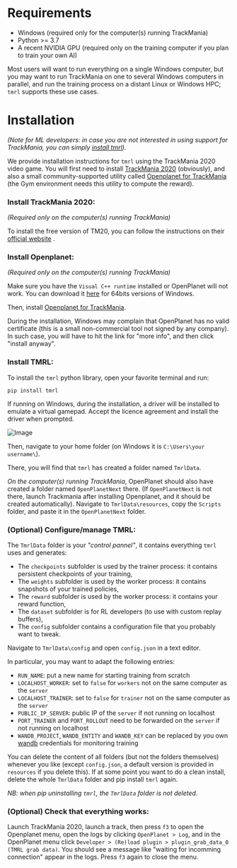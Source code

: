 # Requirements
* Windows (required only for the computer(s) running TrackMania)
* Python >= 3.7
* A recent NVIDIA GPU (required only on the training computer if you plan to train your own AI)

Most users will want to run everything on a single Windows computer, but you may want to run TrackMania on one to several Windows computers in parallel, and run the training process on a distant Linux or Windows HPC;
`tmrl` supports these use cases.

# Installation

_(Note for ML developers: in case you are not interested in using support for TrackMania, you can simply [install tmrl](#install-tmrl))._

We provide installation instructions for `tmrl` using the TrackMania 2020 video game.
You will first need to install [TrackMania 2020](https://www.trackmania.com/) (obviously), and also a small community-supported utility called [Openplanet for TrackMania](https://openplanet.nl/) (the Gym environment needs this utility to compute the reward).


### Install TrackMania 2020:
_(Required only on the computer(s) running TrackMania)_

To install the free version of TM20, you can follow the instructions on their [official website](https://www.trackmania.com/) .

### Install Openplanet:
_(Required only on the computer(s) running TrackMania)_

Make sure you have the `Visual C++ runtime` installed or OpenPlanet will not work.
You can download it [here](https://aka.ms/vs/16/release/vc_redist.x64.exe) for 64bits versions of Windows.

Then, install [Openplanet for TrackMania](https://openplanet.nl/).

During the installation, Windows may complain that OpenPlanet has no valid certificate (this is a small non-commercial tool not signed by any company). In such case, you will have to hit the link for "more info", and then click "install anyway".



### Install TMRL:

To install the `tmrl` python library, open your favorite terminal and run:

```shell
pip install tmrl
```

If running on Windows, during the installation, a driver will be installed to emulate a virtual gamepad.
Accept the licence agreement and install the driver when prompted.

![Image](img/Nefarius1.png)


Then, navigate to your home folder (on Windows it is `C:\Users\your username\`).

There, you will find that `tmrl` has created a folder named `TmrlData`.

_On the computer(s) running TrackMania_, OpenPlanet should also have created a folder named `OpenPlanetNext` there.
(If `OpenPlanetNext` is not there, launch Trackmania after installing Openplanet, and it should be created automatically).
Navigate to `TmrlData\resources`, copy the `Scripts` folder, and paste it in the `OpenPlanetNext` folder.

### (Optional) Configure/manage TMRL:

The `TmrlData` folder is your _"control pannel"_, it contains everything `tmrl` uses and generates:
- The `checkpoints` subfolder is used by the trainer process: it contains persistent checkpoints of your training,
- The `weights` subfolder is used by the worker process: it contains snapshots of your trained policies,
- The `reward` subfolder is used by the worker process: it contains your reward function,
- The `dataset` subfolder is for RL developers (to use with custom replay buffers),
- The `config` subfolder contains a configuration file that you probably want to tweak.

Navigate to `TmrlData\config` and open `config.json` in a text editor.

In particular, you may want to adapt the following entries:
- `RUN_NAME`: put a new name for starting training from scratch
- `LOCALHOST_WORKER`: set to `false` for `workers` not on the same computer as the `server`
- `LOCALHOST_TRAINER`: set to `false` for `trainer` not on the same computer as the `server`
- `PUBLIC_IP_SERVER`: public IP of the `server` if not running on localhost
- `PORT_TRAINER` and `PORT_ROLLOUT` need to be forwarded on the `server` if not running on localhost
- `WANDB_PROJECT`, `WANDB_ENTITY` and `WANDB_KEY` can be replaced by you own [wandb](https://wandb.ai/site) credentials for monitoring training

You can delete the content of all folders (but not the folders themselves) whenever you like (except `config.json`, a default version is provided in `resources` if you delete this).
If at some point you want to do a clean install, delete the whole `TmrlData` folder and pip install `tmrl` again.

_NB: when pip uninstalling `tmrl`, the `TmrlData` folder is not deleted._

### (Optional) Check that everything works:

Launch TrackMania 2020, launch a track, then press `f3` to open the Openplanet menu, open the logs by clicking `OpenPlanet > Log`, and in the OpenPlanet menu click `Developer > (Re)load plugin > plugin_grab_data_0 (TMRL grab data)`.
You should see a message like "waiting for incomming connection" appear in the logs.
Press `f3` again to close the menu.